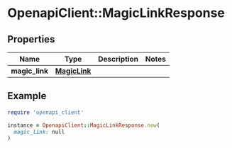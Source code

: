 # OpenapiClient::MagicLinkResponse

## Properties

| Name           | Type                          | Description | Notes |
| -------------- | ----------------------------- | ----------- | ----- |
| **magic_link** | [**MagicLink**](MagicLink.md) |             |       |

## Example

```ruby
require 'openapi_client'

instance = OpenapiClient::MagicLinkResponse.new(
  magic_link: null
)
```
